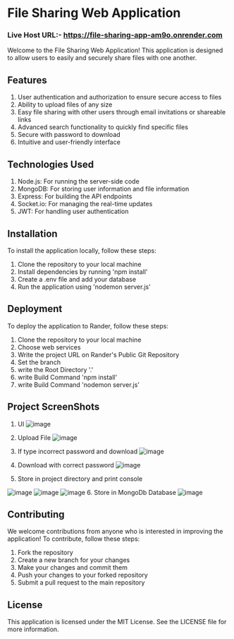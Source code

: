 # File Sharing Web Application

### Live Host URL:-  https://file-sharing-app-am9o.onrender.com

Welcome to the File Sharing Web Application! This application is designed to allow users to easily and securely share files with one another.

## Features

1. User authentication and authorization to ensure secure access to files
2. Ability to upload files of any size
3. Easy file sharing with other users through email invitations or shareable links
4. Advanced search functionality to quickly find specific files
5. Secure with password to download
6. Intuitive and user-friendly interface

## Technologies Used
1. Node.js: For running the server-side code
2. MongoDB: For storing user information and file information
3. Express: For building the API endpoints
4. Socket.io: For managing the real-time updates
5. JWT: For handling user authentication

## Installation

To install the application locally, follow these steps:

1. Clone the repository to your local machine
2. Install dependencies by running 'npm install'
3. Create a .env file and add your database
4. Run the application using 'nodemon server.js'

## Deployment

To deploy the application to Rander, follow these steps:

1. Clone the repository to your local machine
2. Choose web services
3. Write the project URL on Rander's Public Git Repository
4. Set the branch
5. write the Root Directory '.'
6. write Build Command 'npm install'
7. write Build Command 'nodemon server.js'

## Project ScreenShots
1. UI
![image](https://github.com/Rohit9113/FSWebApp/assets/78945252/26e73d06-4a73-462d-8833-64867979369a)
2. Upload File
![image](https://github.com/Rohit9113/FSWebApp/assets/78945252/97cf5427-0780-4d30-939b-7c2aa9b9c429)
3. If type incorrect password and download
![image](https://github.com/Rohit9113/FSWebApp/assets/78945252/f37d119b-7fe2-404c-bfef-6da713d89015)

4. Download with correct password
![image](https://github.com/Rohit9113/FSWebApp/assets/78945252/d04026f8-c953-4554-8cad-944fcb480aaf)
5. Store in project directory and print console

![image](https://github.com/Rohit9113/FSWebApp/assets/78945252/447fd347-2fde-4192-8442-2dfc1ed5dd4e)
![image](https://github.com/Rohit9113/FSWebApp/assets/78945252/4d7e41b4-d6a1-4ff6-b1b8-5c15e68bba87)
![image](https://github.com/Rohit9113/FSWebApp/assets/78945252/bf2df942-6c05-43e1-ada0-e02080491ca1)
6. Store in MongoDb Database 
![image](https://github.com/Rohit9113/FSWebApp/assets/78945252/1bead1f6-419f-4c58-ac6d-683c9404afda)



## Contributing

We welcome contributions from anyone who is interested in improving the application! To contribute, follow these steps:

1. Fork the repository
2. Create a new branch for your changes
3. Make your changes and commit them
4. Push your changes to your forked repository
5. Submit a pull request to the main repository

## License

This application is licensed under the MIT License. See the LICENSE file for more information.
